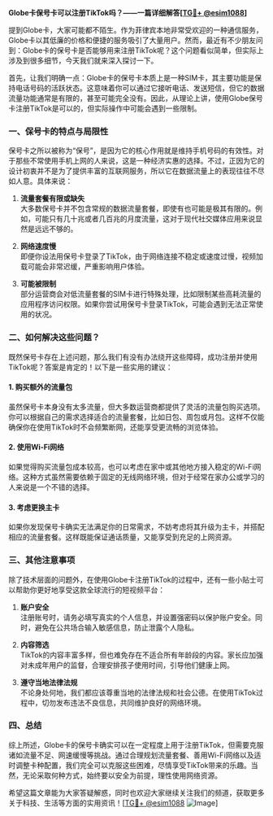 **Globe卡保号卡可以注册TikTok吗？——一篇详细解答[[TG💪+ @esim1088](https://t.me/s/esim1088)]**

提到Globe卡，大家可能都不陌生。作为菲律宾本地非常受欢迎的一种通信服务，Globe卡以其低廉的价格和便捷的服务吸引了大量用户。然而，最近有不少朋友问到：Globe卡的保号卡是否能够用来注册TikTok呢？这个问题看似简单，但实际上涉及到很多细节，今天我们就来深入探讨一下。

首先，让我们明确一点：Globe卡的保号卡本质上是一种SIM卡，其主要功能是保持电话号码的活跃状态。这意味着你可以通过它接听电话、发送短信，但它的数据流量功能通常是有限的，甚至可能完全没有。因此，从理论上讲，使用Globe保号卡注册TikTok是可以的，但实际操作中可能会遇到一些限制。

### 一、保号卡的特点与局限性

保号卡之所以被称为“保号”，是因为它的核心作用就是维持手机号码的有效性。对于那些不常使用手机上网的人来说，这是一种经济实惠的选择。不过，正因为它的设计初衷并不是为了提供丰富的互联网服务，所以它在数据流量上的表现往往不尽如人意。具体来说：

1. **流量套餐有限或缺失**  
   大多数保号卡并不包含常规的数据流量套餐，即使有也可能是极其有限的。例如，可能只有几十兆或者几百兆的月度流量，这对于现代社交媒体应用来说显然是远远不够的。

2. **网络速度慢**  
   即便你设法用保号卡登录了TikTok，由于网络连接不稳定或速度过慢，视频加载可能会非常迟缓，严重影响用户体验。

3. **可能被限制**  
   部分运营商会对低流量套餐的SIM卡进行特殊处理，比如限制某些高耗流量的应用程序访问权限。如果你尝试用保号卡登录TikTok，可能会遇到无法正常使用的状况。

### 二、如何解决这些问题？

既然保号卡存在上述问题，那么我们有没有办法绕开这些障碍，成功注册并使用TikTok呢？答案是肯定的！以下是一些实用的建议：

#### 1. 购买额外的流量包
虽然保号卡本身没有太多流量，但大多数运营商都提供了灵活的流量包购买选项。你可以根据自己的需求选择适合的流量套餐，比如日包、周包或月包。这样不仅能确保你在使用TikTok时不会频繁断网，还能享受更流畅的浏览体验。

#### 2. 使用Wi-Fi网络
如果觉得购买流量包成本较高，也可以考虑在家中或其他地方接入稳定的Wi-Fi网络。这种方式虽然需要依赖于固定的无线网络环境，但对于经常在家办公或学习的人来说是一个不错的选择。

#### 3. 考虑更换主卡
如果你发现保号卡确实无法满足你的日常需求，不妨考虑将其升级为主卡，并搭配相应的流量套餐。这样既能保证通话质量，又能享受到充足的上网资源。

### 三、其他注意事项

除了技术层面的问题外，在使用Globe卡注册TikTok的过程中，还有一些小贴士可以帮助你更好地享受这款全球流行的短视频平台：

1. **账户安全**  
   注册账号时，请务必填写真实的个人信息，并设置强密码以保护账户安全。同时，避免在公共场合输入敏感信息，防止泄露个人隐私。

2. **内容筛选**  
   TikTok的内容丰富多样，但也难免存在不适合所有年龄段的内容。家长应加强对未成年用户的监督，合理安排孩子使用时间，引导他们健康上网。

3. **遵守当地法律法规**  
   不论身处何地，我们都应该尊重当地的法律法规和社会公德。在使用TikTok过程中，切勿发布违法不良信息，共同维护良好的网络环境。

### 四、总结

综上所述，Globe卡的保号卡确实可以在一定程度上用于注册TikTok，但需要克服诸如流量不足、网速缓慢等挑战。通过合理规划流量套餐、善用Wi-Fi网络以及适时调整卡种配置，我们完全可以克服这些困难，尽情享受TikTok带来的乐趣。当然，无论采取何种方式，始终要以安全为前提，理性使用网络资源。

希望这篇文章能为大家答疑解惑，同时也欢迎大家继续关注我们的频道，获取更多关于科技、生活等方面的实用资讯！[[TG💪+ @esim1088](https://t.me/s/esim1088) ![Image](https://i.postimg.cc/4NQfJmqS/Snipaste-2025-05-13-00-14-12.png)]